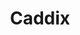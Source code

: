 ﻿---
title: 'Caddix'
type: 'Coördinatie'
banner: 'banner.jpg'
description: '05/2022 opgeleverd. Totale renovatie in Antwerpen gecoördineerd als freelance voor Concept A. '
---